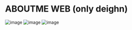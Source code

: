 # ABOUTME WEB (only deighn)

![image](https://github.com/waasaty/about-me---web/assets/114494426/83865d32-51c8-4837-b019-7e9df462f227)
![image](https://github.com/waasaty/about-me---web/assets/114494426/1f7d9c31-734a-4ef2-9ccd-5dc6dff4f9e1)
![image](https://github.com/waasaty/about-me---web/assets/114494426/3a1f37d0-e3bc-47b8-8648-1175bb6dd545)
